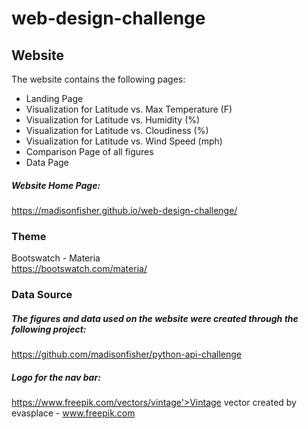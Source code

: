 # web-design-challenge

## Website
The website contains the following pages:
- Landing Page
- Visualization for Latitude vs. Max Temperature (F)
- Visualization for Latitude vs. Humidity (%)
- Visualization for Latitude vs. Cloudiness (%)
- Visualization for Latitude vs. Wind Speed (mph)
- Comparison Page of all figures
- Data Page

##### Website Home Page: </br>
https://madisonfisher.github.io/web-design-challenge/

### Theme
Bootswatch - Materia </br>
https://bootswatch.com/materia/

### Data Source
##### The figures and data used on the website were created through the following project: </br>
https://github.com/madisonfisher/python-api-challenge </br>

##### Logo for the nav bar: </br>
https://www.freepik.com/vectors/vintage'>Vintage vector created by evasplace - www.freepik.com


